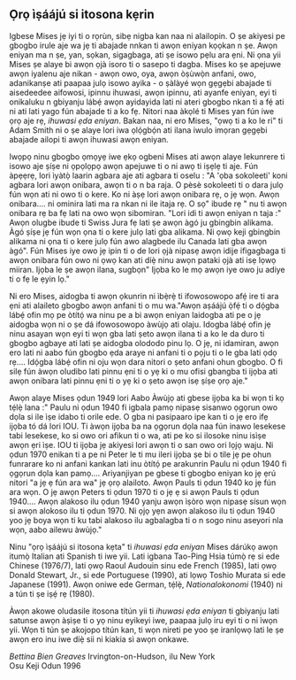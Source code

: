 ## Ọrọ ìṣáájú si itosona kẹrin

Igbese Mises jẹ iyi ti o rọrùn, sibẹ nigba kan naa ni alailopin. O ṣe akiyesi pe gbogbo irule aje wa jẹ ti abajade nnkan ti awọn eniyan kọọkan n ṣe. Awọn eniyan ma n ṣe, yan, sọkan, sigagbaga, ati ṣe isowo pẹlu ara ẹni. Ni ọna yii Mises ṣe alaye bi awọn ọjà isoro ti o sasepo ti dagba. Mises ko ṣe apejuwe awọn iyalenu aje nikan - awọn owo, oya, awọn òṣùwọ̀n anfani, owo, adanikanṣe ati paapaa julọ isowo ayika - o ṣàlàyé wọn gẹgẹbi abajade ti aisedeedee aifowosi, ipinnu ihuwasi, awọn ipinnu, ati ayanfe eniyan, eyi ti onikaluku n gbiyanju lábẹ́ awọn ayidayida lati ni ateri gbogbo nkan ti a fẹ́ ati ni ati lati yago fún abajade ti a ko fẹ. Nitori naa àkọlé ti Mises yan fún iwe ọrọ aje rẹ, *ihuwasi ẹda eniyan*. Bakan naa, ni ero Mises, "ọwọ ti a ko le ri" ti Adam Smith ni o ṣe alaye lori iwa ọlọ́gbọ́n ati ilana iwulo imọran gẹgẹbi abajade ailopi ti awọn ihuwasi awọn eniyan.

Iwọpọ ninu gbogbo ọmọyẹ iwe ẹkọ ogbeni Mises ati awọn alaye lekunrere ti isowo aje ṣíṣe ni ọpọlọpọ awọn apejuwe ti o ni awọ ti iṣẹlẹ ti aje. Fún àpẹẹrẹ, lori ìyàtọ̀ laarin agbara aje ati agbara ti oselu : "A 'ọba sokoleeti' koni agbara lori awọn onibara, awọn ti o n ba raja. O pèsè sokoleeti ti o dara julọ fún wọn ati ni owo ti o kere. Ko ni àṣẹ lori awọn onibara rẹ, o jẹ wọn. Awọn onibara.... ni ominira lati ma ra nkan ni ile itaja rẹ. O sọ" ibude rẹ " nu ti awọn onibara rẹ ba fẹ lati na owo wọn sibomiran. "Lori idi ti awọn eniyan n taja :" Awọn olugbe ibude ti Swiss Jura fẹ lati ṣe awọn àgó ju gbingbin alikama. Àgó ṣíṣe jẹ fún wọn ọna ti o kere julọ lati gba alikama. Ni ọwọ keji gbingbin alikama ni ọna ti o kere julọ fún awo alagbede ilu Canada lati gba awọn àgó". Fún Mises iye owo jẹ ipin ti o de lori ọjà nipasẹ awọn idije ifigagbaga ti awọn onibara fún owo ni ọwọ kan ati díẹ̀ ninu awọn pataki ọjà ati isẹ lọwọ miiran. Ijọba le ṣe awọn ilana, sugbọn" Ijọba ko le mọ awọn iye owo ju adiye ti o fẹ le ẹyin lọ."

Ni ero Mises, aidogba ti awọn ọkunrin ni ìbẹ̀rẹ̀ ti ifowosowopo afẹ́ ire ti ara ẹni ati alaileto gbogbo awọn anfani ti o mu wa."Awọn aṣáájú ọ̀fẹ́ ti o dọ́gba lábẹ́ ofin mọ pe òtítọ́ wa ninu pe a bi awọn eniyan laidogba ati pe o jẹ aidogba wọn ni o ṣe dá ifowosowopo àwùjọ ati olaju. Idogba lábẹ́ ofin jẹ ninu asayan wọn eyi ti wọn gba lati ṣeto awọn ilana ti a ko le da duro ti gbogbo agbaye ati lati ṣe aidogba olododo pinu lọ. O jẹ, ni idamiran, awọn ero lati ni aabo fún gbogbo ẹda araye ni anfani ti o pọju ti o le gba lati ọdọ rẹ.... Idọ́gba lábẹ́ ofin ni oju wọn dara nitori o ṣeto anfani ohun gbogbo. O fi silẹ fún àwọn oludibo lati pinnu ẹni ti o yẹ ki o mu ofisi gbangba ti ijọba ati awọn onibara lati pinnu ẹni ti o yẹ ki o ṣeto awọn isẹ ṣíṣe ọrọ aje."

Awọn alaye Mises ọdun 1949 lori Aabo Àwùjọ ati gbese ijọba ka bi wọn ti kọ tẹ́lẹ̀ lana :" Paulu ni ọdun 1940 fi igbala pamọ nipasẹ sisanwo ọgọrun owo dọla si ile ìṣe idabo ti orile ede. O gba ni pasipaaro ipe kan ti o jẹ ero ifẹ ijọba tó dá lori IOU. Ti àwọn ijọba ba na ọgọrun dọla naa fún inawo lesekese tabi lesekese, ko si owo ori afikun ti o wa, ati pe ko si ilosoke ninu isìṣe awọn ẹri ìṣe. IOU ti ijọba jẹ akiyesi lori awọn ti o san owo ori lọjọ waju. Ni ọdun 1970 enikan ti a pe ni Peter le ti mu ileri ijọba ṣe bi o tile jẹ pe ohun funrarare ko ni anfani kankan lati inu òtítọ́ pe arakunrin Paulu ni ọdun 1940 fi ọgọrun dọla kan pamọ.... Ariyanjiyan pe gbese ti gbogbo eniyan ko jẹ ẹrú nitori "a jẹ ẹ fún ara wa" jẹ ọrọ alailoto. Awọn Pauls ti ọdun 1940 ko jẹ fún ara wọn. O jẹ awọn Peters ti ọdun 1970 ti o jẹ ẹ si awọn Pauls ti ọdun 1940.... Awọn alakoso ilu ọdun 1940 yanju awọn ìṣòro wọn nipasẹ sísun wọn si awọn alokoso ilu ti ọdun 1970. Ni ọjọ yẹn awọn alakoso ilu ti ọdun 1940 yoo jẹ boya wọn ti ku tabi alakoso ilu agbalagba ti o n sogo ninu aseyori nla wọn, aabo ailewu àwùjọ."

Ninu "ọrọ ìṣáájú si itosona kẹta" ti *ihuwasi ẹda eniyan* Mises dárúkọ awọn itumọ̀ Italian ati Spanish ti iwe yii. Lati igbana Tao-Ping Hsia túmọ̀ rẹ si ede Chinese (1976/7), lati ọwọ Raoul Audouin sinu ede French (1985), lati ọwọ Donald Stewart, Jr., si ede Portuguese (1990), ati lọwọ Toshio Murata si ede Japanese (1991). Awọn oniwe ede German, tẹ́lẹ̀, *Nationalokonomi* (1940) ni a tún ti ṣe iṣẹ́ rẹ (1980).

Àwọn akowe oludasile itosona títún yii ti *ihuwasi ẹda eniyan* ti gbiyanju lati satunse awọn àṣìṣe ti o yọ ninu eyikeyi iwe, paapaa julọ iru eyi ti o ni ìwọn yii. Wọn ti tún ṣe akojopo títún kan, ti wọn nireti pe yoo ṣe iranlọwọ lati le ṣe awọn ero inu iwe díẹ̀ sii ni kiakia sì awọn onkawe.

*Bettina Bien Greaves*
Irvington-on-Hudson, ilu New York  
Osu Keji Odun 1996
